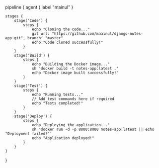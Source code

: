 pipeline {
    agent { label "mainul" }

    stages {
        stage('Code') {
            steps {
                echo "Cloning the code..."
                git url: "https://github.com/maainul/django-notes-app.git", branch: "master"
                echo "Code cloned successfully!"
            }
        }
        stage('Build') {
            steps {
                echo "Building the Docker image..."
                sh 'docker build -t notes-app:latest .'
                echo "Docker image built successfully!"
            }
        }
        stage('Test') {
            steps {
                echo "Running tests..."
                // Add test commands here if required
                echo "Tests completed!"
            }
        }
        stage('Deploy') {
            steps {
                echo "Deploying the application..."
                sh 'docker run -d -p 8000:8000 notes-app:latest || echo "Deployment failed!"'
                echo "Application deployed!"
            }
        }
    }
}
